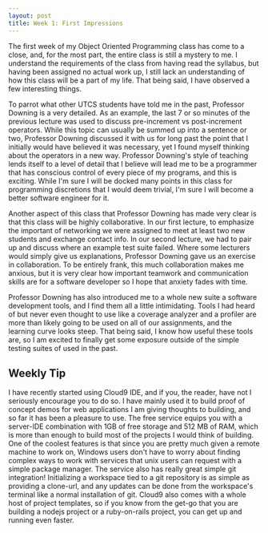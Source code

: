```yaml
---
layout: post
title: Week 1: First Impressions
---
```


The first week of my Object Oriented Programming class has come to a close, and,
for the most part, the entire class is still a mystery to me. I understand the
requirements of the class from having read the syllabus, but having been assigned
no actual work up, I still lack an understanding of how this class will be a part
of my life. That being said, I have observed a few interesting things.

To parrot what other UTCS students have told me in the past, Professor Downing
is a very detailed. As an example, the last 7 or so minutes of the previous
lecture was used to discuss pre-increment vs post-increment operators. While this
topic can usually be summed up into a sentence or two, Professor Downing discussed
it with us for long past the point that I initially would have believed it was
necessary, yet I found myself thinking about the operators in a new way. Professor
Downing's style of teaching lends itself to a level of detail that I believe will
lead me to be a programmer that has conscious control of every piece of my programs,
and this is exciting. While I'm sure I will be docked many points in this class
for programming discretions that I would deem trivial, I'm sure I will become a
better software engineer for it.

Another aspect of this class that Professor Downing has made very clear is that
this class will be highly collaborative. In our first lecture, to emphasize the
important of networking we were assigned to meet at least two new students and
exchange contact info. In our second lecture, we had to pair up and discuss where
an example test suite failed. Where some lecturers would simply give us explanations,
Professor Downing gave us an exercise in collaboration. To be entirely frank,
this much collaboration makes me anxious, but it is very clear how important
teamwork and communication skills are for a software developer so I hope that
anxiety fades with time.

Professor Downing has also introduced me to a whole new suite a software development
tools, and I find them all a little intimidating. Tools I had heard of but never
even thought to use like a coverage analyzer and a profiler are more than likely
going to be used on all of our assignments, and the learning curve looks steep.
That being said, I know how useful these tools are, so I am excited to finally
get some exposure outside of the simple testing suites of used in the past.

## Weekly Tip ##

I have recently started using Cloud9 IDE, and if you, the reader, have not I
seriously encourage you to do so. I have mainly used it to build proof of concept
demos for web applications I am giving thoughts to building, and so far it has
been a pleasure to use. The free service equips you with a server-IDE combination
with 1GB of free storage and 512 MB of RAM, which is more than enough to build
most of the projects I would think of building. One of the coolest features is
that since you are pretty much given a remote machine to work on, Windows users
don't have to worry about finding complex ways to work with services that unix
users can request with a simple package manager. The service also has really great
simple git integration! Initializing a workspace tied to a git repository is as
simple as providing a clone-url, and any updates can be done from the workspace's
terminal like a normal installation of git. Cloud9 also comes with a whole host
of project templates, so if you know from the get-go that you are building a
nodejs project or a ruby-on-rails project, you can get up and running even faster.
